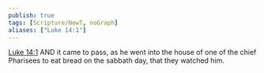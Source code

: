 ```yaml
---
publish: true
tags: [Scripture/NewT, noGraph]
aliases: ["Luke 14:1"]
---
```

[Luke 14:1](https://churchofjesuschrist.org/study/scriptures/nt/luke/14?lang=eng&id=p1#p1) AND it came to pass, as he went into the house of one of the chief Pharisees to eat bread on the sabbath day, that they watched him.
